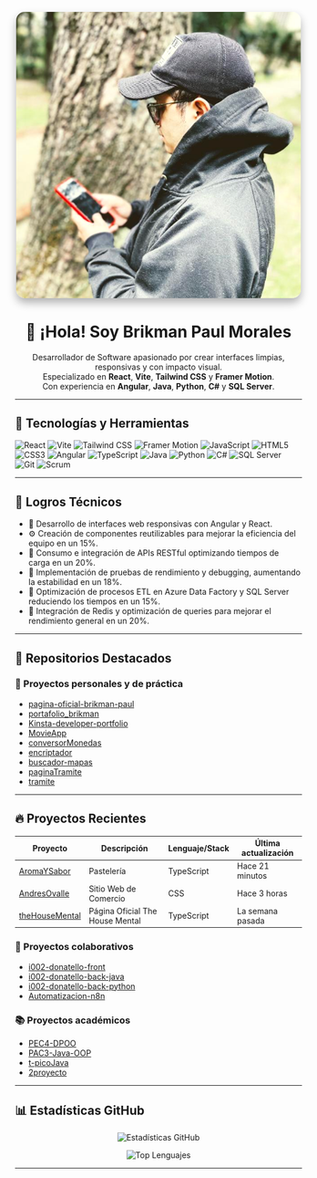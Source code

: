 <!-- Banner principal con estilo aplicado -->
<p align="center">
  <img 
    src="https://github.com/BrikmanP/BrikmanP/blob/main/image.png?raw=true" 
    alt="Bienvenida" 
    width="500" 
    style="border-radius: 15px; box-shadow: 0 8px 15px rgba(0,0,0,0.3); filter: brightness(1.05) contrast(1.1);"
  />
</p>

<h1 align="center">👋 ¡Hola! Soy Brikman Paul Morales</h1>
<p align="center">
  Desarrollador de Software apasionado por crear interfaces limpias, responsivas y con impacto visual.<br />
  Especializado en <strong>React</strong>, <strong>Vite</strong>, <strong>Tailwind CSS</strong> y <strong>Framer Motion</strong>.<br />
  Con experiencia en <strong>Angular</strong>, <strong>Java</strong>, <strong>Python</strong>, <strong>C#</strong> y <strong>SQL Server</strong>.
</p>

---

## 🚀 Tecnologías y Herramientas

![React](https://img.shields.io/badge/-React-61DAFB?style=flat-square&logo=react&logoColor=black)
![Vite](https://img.shields.io/badge/-Vite-646CFF?style=flat-square&logo=vite&logoColor=white)
![Tailwind CSS](https://img.shields.io/badge/-TailwindCSS-38B2AC?style=flat-square&logo=tailwind-css&logoColor=white)
![Framer Motion](https://img.shields.io/badge/-Framer%20Motion-000000?style=flat-square&logo=framer&logoColor=white)
![JavaScript](https://img.shields.io/badge/-JavaScript-F7DF1E?style=flat-square&logo=javascript&logoColor=black)
![HTML5](https://img.shields.io/badge/-HTML5-E34F26?style=flat-square&logo=html5&logoColor=white)
![CSS3](https://img.shields.io/badge/-CSS3-1572B6?style=flat-square&logo=css3&logoColor=white)
![Angular](https://img.shields.io/badge/-Angular-DD0031?style=flat-square&logo=angular&logoColor=white)
![TypeScript](https://img.shields.io/badge/-TypeScript-3178C6?style=flat-square&logo=typescript&logoColor=white)
![Java](https://img.shields.io/badge/-Java-007396?style=flat-square&logo=java&logoColor=white)
![Python](https://img.shields.io/badge/-Python-3776AB?style=flat-square&logo=python&logoColor=white)
![C#](https://img.shields.io/badge/-C%23-239120?style=flat-square&logo=c-sharp&logoColor=white)
![SQL Server](https://img.shields.io/badge/-SQL%20Server-CC2927?style=flat-square&logo=microsoft-sql-server&logoColor=white)
![Git](https://img.shields.io/badge/-Git-F05032?style=flat-square&logo=git&logoColor=white)
![Scrum](https://img.shields.io/badge/-Scrum-6DB33F?style=flat-square)

---

## 🧠 Logros Técnicos

- 🔧 Desarrollo de interfaces web responsivas con Angular y React.
- ⚙️ Creación de componentes reutilizables para mejorar la eficiencia del equipo en un 15%.
- 📡 Consumo e integración de APIs RESTful optimizando tiempos de carga en un 20%.
- 🔄 Implementación de pruebas de rendimiento y debugging, aumentando la estabilidad en un 18%.
- 💾 Optimización de procesos ETL en Azure Data Factory y SQL Server reduciendo los tiempos en un 15%.
- 🧠 Integración de Redis y optimización de queries para mejorar el rendimiento general en un 20%.

---

## 📂 Repositorios Destacados

### 📌 Proyectos personales y de práctica

- [pagina-oficial-brikman-paul](https://github.com/BrikmanP/pagina-oficial-brikman-paul)
- [portafolio_brikman](https://github.com/BrikmanP/portafolio_brikman)
- [Kinsta-developer-portfolio](https://github.com/BrikmanP/Kinsta-developer-portfolio)
- [MovieApp](https://github.com/BrikmanP/MovieApp)
- [conversorMonedas](https://github.com/BrikmanP/conversorMonedas)
- [encriptador](https://github.com/BrikmanP/encriptador)
- [buscador-mapas](https://github.com/BrikmanP/buscador-mapas)
- [paginaTramite](https://github.com/BrikmanP/paginaTramite)
- [tramite](https://github.com/BrikmanP/tramite)

- ---

## 🔥 Proyectos Recientes

| Proyecto             | Descripción             | Lenguaje/Stack | Última actualización       |
|----------------------|-------------------------|----------------|----------------------------|
| [AromaYSabor](https://github.com/BrikmanP/AromaYSabor)         | Pastelería                  | TypeScript    | Hace 21 minutos            |
| [AndresOvalle](https://github.com/BrikmanP/AndresOvalle)       | Sitio Web de Comercio       | CSS           | Hace 3 horas              |
| [theHouseMental](https://github.com/BrikmanP/theHouseMental)   | Página Oficial The House Mental | TypeScript    | La semana pasada          |



### 💼 Proyectos colaborativos

- [i002-donatello-front](https://github.com/IgrowkerTraining/i002-donatello-front)
- [i002-donatello-back-java](https://github.com/IgrowkerTraining/i002-donatello-back-java)
- [i002-donatello-back-python](https://github.com/IgrowkerTraining/i002-donatello-back-python)
- [Automatizacion-n8n](https://github.com/BrikmanP/Automatizacion-n8n)

### 📚 Proyectos académicos

- [PEC4-DPOO](https://github.com/BrikmanP/PEC4-DPOO)
- [PAC3-Java-OOP](https://github.com/BrikmanP/PAC3-Java-OOP)
- [t-picoJava](https://github.com/BrikmanP/t-picoJava)
- [2proyecto](https://github.com/BrikmanP/2proyecto)

---

## 📊 Estadísticas GitHub

<p align="center">
  <img src="https://github-readme-stats.vercel.app/api?username=BrikmanP&show_icons=true&theme=tokyonight&count_private=true&hide_rank=true&hide_title=true&line_height=28&icon_color=61dafb" alt="Estadísticas GitHub" width="500" />
</p>

<p align="center">
  <img src="https://github-readme-stats.vercel.app/api/top-langs/?username=BrikmanP&layout=compact&langs_count=6&theme=tokyonight&hide_title=true" alt="Top Lenguajes" width="350" />
</p>

---
